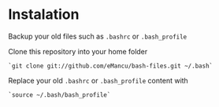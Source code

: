 Instalation
===========

Backup your old files such as `.bashrc` or `.bash_profile`

Clone this repository into your home folder

    `git clone git://github.com/eMancu/bash-files.git ~/.bash`

Replace your old `.bashrc` or `.bash_profile` content with

    `source ~/.bash/bash_profile`

